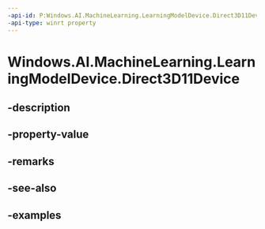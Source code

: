 ```yaml
---
-api-id: P:Windows.AI.MachineLearning.LearningModelDevice.Direct3D11Device
-api-type: winrt property
---
```


<!-- Property syntax.
public IDirect3DDevice Direct3D11Device { get; }
-->

# Windows.AI.MachineLearning.LearningModelDevice.Direct3D11Device

## -description

## -property-value

## -remarks

## -see-also

## -examples

